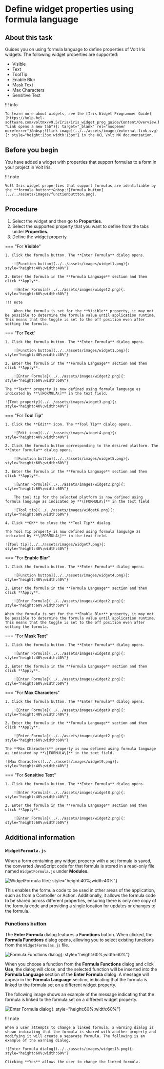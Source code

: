 # Define widget properties using formula language

## About this task

Guides you on using formula language to define properties of Volt Iris widgets. The following widget properties are supported:

- Visible
- Text
- ToolTip
- Enable Blur
- Mask Text
- Max Characters
- Sensitive Text

!!! info

    To learn more about widgets, see the [Iris Widget Programmer Guide](https://help.hcl-software.com/voltmx/v9.5/Iris/iris_widget_prog_guide/Content/Overview.html "Link opens a new tab"){: target="_blank" rel="noopener noreferrer"}&nbsp;![link image](../../assets/images/external-link.svg){: style="height:13px;width:13px"} in the HCL Volt MX documentation.

## Before you begin

You have added a widget with properties that support formulas to a form in your project in Volt Iris.

!!! note

    Volt Iris widget properties that support formulas are identifiable by the **formula button**&nbsp;![formula button](../../assets/images/functionbuttton.png). 

## Procedure

1. Select the widget and then go to **Properties**.
2. Select the supported property that you want to define from the tabs under **Properties**.
3. Define the widget property.

=== "For **Visible**"

    1. Click the formula button. The **Enter Formula** dialog opens.

        ![Function button](../../assets/images/widget1.png){: style="height:40%;width:40%"}

    2. Enter the formula in the **Formula Language** section and then click **Apply**.

        ![Enter Formula](../../assets/images/widget2.png){: style="height:60%;width:60%"}

    !!! note

        When the formula is set for the **Visible** property, it may not be possible to determine the formula value until application runtime. This means that the toggle is set to the off position even after setting the formula. 

=== "For **Text**"

    1. Click the formula button. The **Enter Formula** dialog opens.

        ![Function button](../../assets/images/widget1.png){: style="height:40%;width:40%"}

    2. Enter the formula in the **Formula Language** section and then click **Apply**.

        ![Enter Formula](../../assets/images/widget2.png){: style="height:60%;width:60%"}
    
    The **Text** property is now defined using formula language as indicated by **\[FORMULA\]** in the text field.

    ![Text property](../../assets/images/widget3.png){: style="height:40%;width:40%"}

=== "For **Tool Tip**"

    1. Click the **Edit** icon. The **Tool Tip** dialog opens.

        ![Edit icon](../../assets/images/widget4.png){: style="height:40%;width:40%"}

    2. Click the formula button corresponding to the desired platform. The **Enter Formula** dialog opens.

        ![Function button](../../assets/images/widget5.png){: style="height:60%;width:60%"}

    3. Enter the formula in the **Formula Language** section and then click **Apply**.

        ![Enter Formula](../../assets/images/widget2.png){: style="height:60%;width:60%"}

        The tool tip for the selected platform is now defined using formula language as indicated by **\[FORMULA\]** in the text field 

        ![Tool tip](../../assets/images/widget6.png){: style="height:60%;width:60%"}

    4. Click **OK** to close the **Tool Tip** dialog.

    The Tool Tip property is now defined using formula language as indicated by **\[FORMULA\]** in the text field.

    ![Tool tip](../../assets/images/widget7.png){: style="height:40%;width:40%"}

=== "For **Enable Blur**"

    1. Click the formula button. The **Enter Formula** dialog opens.

        ![Function button](../../assets/images/widget4.png){: style="height:40%;width:40%"}

    2. Enter the formula in the **Formula Language** section and then click **Apply**.

        ![Enter Formula](../../assets/images/widget2.png){: style="height:60%;width:60%"} 

    When the formula is set for the **Enable Blur** property, it may not be possible to determine the formula value until application runtime. This means that the toggle is set to the off position even after setting the formula.

=== "For **Mask Text**"

    1. Click the formula button. The **Enter Formula** dialog opens.

        ![Enter Formula](../../assets/images/widget8.png){: style="height:40%;width:40%"}

    2. Enter the formula in the **Formula Language** section and then click **Apply**.

        ![Enter Formula](../../assets/images/widget2.png){: style="height:60%;width:60%"}

=== "For **Max Characters**"

    1. Click the formula button. The **Enter Formula** dialog opens.

        ![Enter Formula](../../assets/images/widget8.png){: style="height:40%;width:40%"}

    2. Enter the formula in the **Formula Language** section and then click **Apply**.

        ![Enter Formula](../../assets/images/widget2.png){: style="height:60%;width:60%"}
    
    The **Max Characters** property is now defined using formula language as indicated by **\[FORMULA\]** in the text field.

    ![Max Characters](../../assets/images/widget9.png){: style="height:40%;width:40%"}

=== "For **Sensitive Text**"

    1. Click the formula button. The **Enter Formula** dialog opens.

        ![Enter Formula](../../assets/images/widget8.png){: style="height:40%;width:40%"}

    2. Enter the formula in the **Formula Language** section and then click **Apply**.

        ![Enter Formula](../../assets/images/widget2.png){: style="height:60%;width:60%"}

## Additional information

### `WidgetFormula.js`

When a form containing any widget property with a set formula is saved, the converted JavaScript code for that formula is stored in a read-only file named `WidgetFormula.js` under **Modules**.

![WidgetFormula file](../../assets/images/widget10.png){: style="height:40%;width:40%"}

This enables the formula code to be used in other areas of the application, such as from a Controller or Action. Additionally, it allows the formula code to be shared across different properties, ensuring there is only one copy of the formula code and providing a single location for updates or changes to the formula.

### Functions button

The **Enter Formula** dialog features a **Functions** button. When clicked, the **Formula Functions** dialog opens, allowing you to select existing functions from the `WidgetFormulas.js` file.

![Formula Functions dialog](../../assets/images/widget11.png){: style="height:60%;width:60%"}

When you choose a function from the **Formula Functions** dialog and click **Use**, the dialog will close, and the selected function will be inserted into the **Formula Language** section of the **Enter Formula** dialog. A message will appear in the **Formula Language** section, indicating that the formula is linked to the formula set on a different widget property.

The following image shows an example of the message indicating that the formula is linked to the formula set on a different widget property.

![Enter Formula dialog](../../assets/images/widget12.png){: style="height:60%;width:60%"}

!!! note

    When a user attempts to change a linked formula, a warning dialog is shown indicating that the formula is shared with another property and modifying it will create a separate formula. The following is an example of the warning dialog.

    ![Enter Formula dialog](../../assets/images/widget13.png){: style="height:60%;width:60%"}

    Clicking **Yes** allows the user to change the linked formula.
